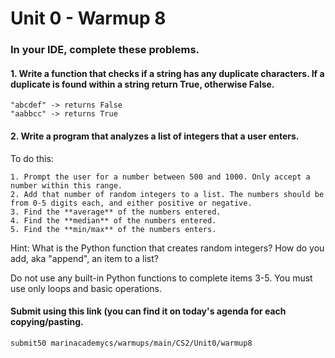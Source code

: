# Unit 0 - Warmup 8

### In your IDE, complete these problems.

#### 1. Write a function that checks if a string has any duplicate characters. If a duplicate is found within a string return True, otherwise False.

    "abcdef" -> returns False
    "aabbcc" -> returns True

#### 2. Write a program that analyzes a list of integers that a user enters.

To do this:

    1. Prompt the user for a number between 500 and 1000. Only accept a number within this range.
    2. Add that number of random integers to a list. The numbers should be from 0-5 digits each, and either positive or negative. 
    3. Find the **average** of the numbers entered.
    4. Find the **median** of the numbers entered.
    5. Find the **min/max** of the numbers enters.

Hint:  What is the Python function that creates random integers? How do you add, aka "append", an item to a list?

Do not use any built-in Python functions to complete items 3-5. You must use only loops and basic operations.

#### Submit using this link (you can find it on today's agenda for each copying/pasting.

    submit50 marinacademycs/warmups/main/CS2/Unit0/warmup8
